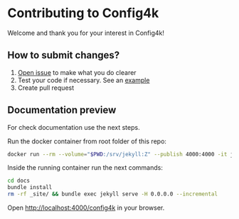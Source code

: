 # Contributing to Config4k
Welcome and thank you for your interest in Config4k!
## How to submit changes?
1. [Open issue](https://github.com/config4k/config4k/issues) to make what you do clearer
2. Test your code if necessary. See an [example](https://github.com/config4k/config4k/blob/main/src/test/kotlin/io/github/config4k/TestExtension.kt)
3. Create pull request

## Documentation preview

For check documentation use the next steps.

Run the docker container from root folder of this repo:
```bash
docker run --rm --volume="$PWD:/srv/jekyll:Z" --publish 4000:4000 -it jekyll/jekyll:4 sh
```

Inside the running container run the next commands:
```bash
cd docs
bundle install
rm -rf _site/ && bundle exec jekyll serve -H 0.0.0.0 --incremental
```

Open [http://localhost:4000/config4k](http://localhost:4000/config4k/) in your browser.
